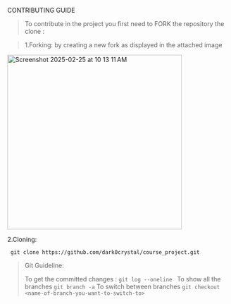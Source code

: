 CONTRIBUTING GUIDE

>To contribute in the project you first need to FORK the repository the clone :

>1.Forking: by creating a new fork as displayed in the attached image

<img width="396" alt="Screenshot 2025-02-25 at 10 13 11 AM" src="https://github.com/user-attachments/assets/3e4fdb29-7de9-49f5-b8ea-098b5a2be5c7" />



2.Cloning:

``` git clone https://github.com/dark0crystal/course_project.git```


>Git Guideline:
>
>To get the committed changes : ```git log --oneline ```
>To show all the branches ```git branch -a```
>To switch between branches ```git checkout <name-of-branch-you-want-to-switch-to> ```

